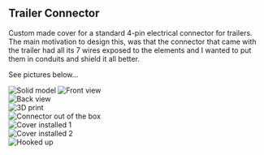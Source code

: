## Trailer Connector

Custom made cover for a standard 4-pin electrical connector for trailers.  
The main motivation to design this, was that the connector that came with the trailer had all its 7 wires exposed to the elements and I wanted to put them in conduits and shield it all better.  

See pictures below...  

![Solid model](./documentation/TrailerConnector_sliced_solid.jpg) 
![Front view](./documentation/TrailerConnector_solid2.jpg)  
![Back view](./documentation/TrailerConnector_solid1.jpg)  
![3D print](./documentation/TrailerConnector_3Dprint.jpg)  
![Connector out of the box](./documentation/TrailerConnector_OutOfTheBox.jpg)  
![Cover installed 1](./documentation/TrailerConnector_CoverInstalled.jpg)  
![Cover installed 2](./documentation/TrailerConnector_CoverInstalled2.jpg)  
![Hooked up](./documentation/TrailerHookedUp.jpg)  
